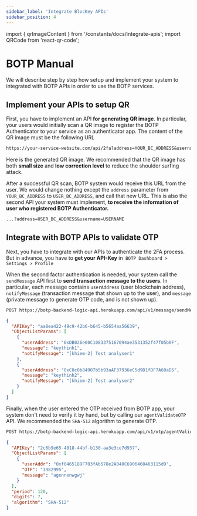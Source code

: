 ```yaml
---
sidebar_label: 'Integrate BlocKey APIs'
sidebar_position: 4
---
```


import { qrImageContent } from '/constants/docs/integrate-apis';
import QRCode from 'react-qr-code';

# BOTP Manual

We will describe step by step how setup and implement your system to integrated with BOTP APIs in order to use the BOTP services.

## Implement your APIs to setup QR

First, you have to implement an API **for generating QR image**. In particular, your users would initially scan a QR image to register the BOTP Authenticator to your service as an authenticator app. The content of the QR image must be the following URL

```md
https://your-service-website.com/api/2fa?address=YOUR_BC_ADDRESS&username=USERNAME
```

Here is the generated QR image. We recommended that the QR image has both **small size** and **low correction level** to reduce the shoulder surfing attack.

<div style={{ display: "flex", justifyContent: 'center', width: '100%', padding: '24px 0' }}>
  <QRCode size={140} value={qrImageContent} level="L" />
</div>

After a successful QR scan, BOTP system would receive this URL from the user. We would change nothing except the `address` parameter from `YOUR_BC_ADDRESS` to `USER_BC_ADDRESS`, and call that new URL. This is also the second API your system must implement, **to receive the information of user who registered BOTP Authenticator.**


```md
...?address=USER_BC_ADDRESS&username=USERNAME
```

## Integrate with BOTP APIs to validate OTP

Next, you have to integrate with our APIs to authenticate the 2FA process. But in advance, you have to **get your API-Key** in` BOTP Dashboard > Settings > Profile`

When the second factor authentication is needed, your system call the `sendMessage` API first to **send transaction message to the users**. In particular, each message contains `userAddress` (user blockchain address), `notifyMessage` (transaction message that shown up to the user), and `message` (private message to generate OTP code, and is not shown up).

```md
POST https://botp-backend-logic-api.herokuapp.com/api/v1/message/sendMessage
```

```json
{
  "APIKey": "aa8ea422-49c9-42b6-b645-b5654aa56639",
  "ObjectListParams": [
    {
      "userAddress": "0xDB026e60C1083375167094ae3531352f47f05b0F",
      "message": "keythinh1",
      "notifyMessage": "[khiem-2] Test analyser1"
    },
    {
      "userAddress": "0xC0c0b84907b5b93aAF37936eC5d9D1fDF7A60aD5",
      "message": "keythinh2",
      "notifyMessage": "[khiem-2] Test analyser2"
    }
  ]
}
```

Finally, when the user entered the OTP received from BOTP app, your system don't need to verify it by hand, but by calling our `agentValidateOTP` API. We recommended the `SHA-512` algorithm to generate OTP.

```md
POST https://botp-backend-logic-api.herokuapp.com/api/v1/otp/agentValidateOTP
```

```json
{
  "APIKey": "2c6b9e65-4018-44bf-b130-aa3e3ce7d937",
  "ObjectListParams": [
    {
      "userAddr": "0xf0465189F703fAb578e2A040C6906460463115d9",
      "OTP": "3982995",
      "message": "agennenwgwj"
    }
  ],
  "period": 120,
  "digits": 7,
  "algorithm": "SHA-512"
}
```

